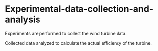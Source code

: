 # Experimental-data-collection-and-analysis

Experiments are performed to collect the wind turbine data. 

Collected data analyzed to calculate the actual efficiency of the turbine. 
